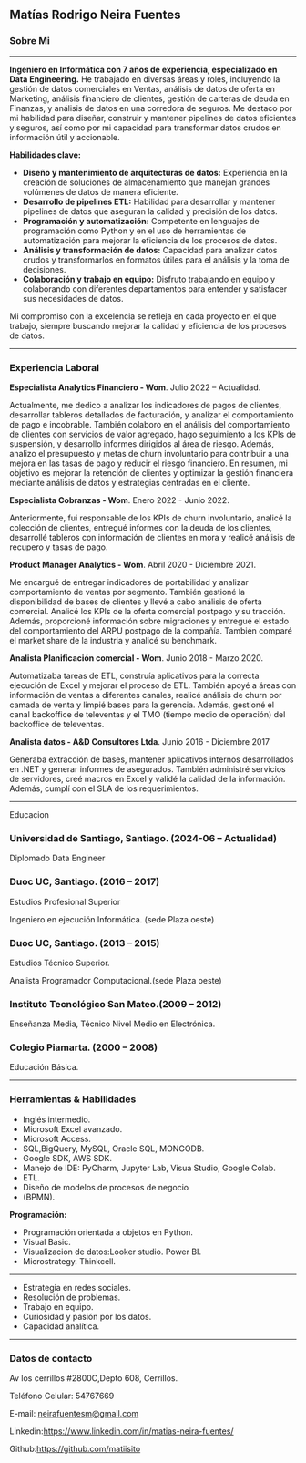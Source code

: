 
## Matías Rodrigo Neira Fuentes
### Sobre Mi
____

**Ingeniero en Informática con 7 años de experiencia, especializado en Data Engineering.** 
He trabajado en diversas áreas y roles, incluyendo la gestión de datos comerciales en Ventas, análisis de datos de oferta en Marketing, análisis financiero de clientes, gestión de carteras de deuda en Finanzas, y análisis de datos en una corredora de seguros. Me destaco por mi habilidad para diseñar, construir y mantener pipelines de datos eficientes y seguros, así como por mi capacidad para transformar datos crudos en información útil y accionable.

**Habilidades clave:**
- **Diseño y mantenimiento de arquitecturas de datos:** Experiencia en la creación de soluciones de almacenamiento que manejan grandes volúmenes de datos de manera eficiente.
- **Desarrollo de pipelines ETL:** Habilidad para desarrollar y mantener pipelines de datos que aseguran la calidad y precisión de los datos.
- **Programación y automatización:** Competente en lenguajes de programación como Python y en el uso de herramientas de automatización para mejorar la eficiencia de los procesos de datos.
- **Análisis y transformación de datos:** Capacidad para analizar datos crudos y transformarlos en formatos útiles para el análisis y la toma de decisiones.
- **Colaboración y trabajo en equipo:** Disfruto trabajando en equipo y colaborando con diferentes departamentos para entender y satisfacer sus necesidades de datos.

Mi compromiso con la excelencia se refleja en cada proyecto en el que trabajo, siempre buscando mejorar la calidad y eficiencia de los procesos de datos.
____
### Experiencia Laboral

**Especialista Analytics Financiero - Wom**.
Julio 2022 – Actualidad.

Actualmente, me dedico a analizar los indicadores de pagos de clientes, desarrollar tableros detallados
de facturación, y analizar el comportamiento de pago e incobrable. También colaboro en el análisis del
comportamiento de clientes con servicios de valor agregado, hago seguimiento a los KPIs de suspensión,
y desarrollo informes dirigidos al área de riesgo. Además, analizo el presupuesto y metas de churn
involuntario para contribuir a una mejora en las tasas de pago y reducir el riesgo financiero. En resumen,
mi objetivo es mejorar la retención de clientes y optimizar la gestión financiera mediante análisis de datos
y estrategias centradas en el cliente.

**Especialista Cobranzas - Wom**.
Enero 2022 - Junio 2022.

Anteriormente, fui responsable de los KPIs de churn involuntario, analicé la colección de clientes,
entregué informes con la deuda de los clientes, desarrollé tableros con información de clientes en mora y
realicé análisis de recupero y tasas de pago.

**Product Manager Analytics - Wom**.
Abril 2020 - Diciembre 2021.

Me encargué de entregar indicadores de portabilidad y analizar comportamiento de ventas por
segmento. También gestioné la disponibilidad de bases de clientes y llevé a cabo análisis de oferta
comercial. Analicé los KPIs de la oferta comercial postpago y su tracción. Además, proporcioné
información sobre migraciones y entregué el estado del comportamiento del ARPU postpago de la
compañía. También comparé el market share de la industria y analicé su benchmark.

**Analista Planificación comercial - Wom**.
Junio 2018 - Marzo 2020.

Automatizaba tareas de ETL, construía aplicativos para la correcta ejecución de Excel y mejorar el
proceso de ETL. También apoyé a áreas con información de ventas a diferentes canales, realicé análisis
de churn por camada de venta y limpié bases para la gerencia. Además, gestioné el canal backoffice de
televentas y el TMO (tiempo medio de operación) del backoffice de televentas.

**Analista datos - A&D Consultores Ltda**.
Junio 2016 - Diciembre 2017

Generaba extracción de bases, mantener aplicativos internos desarrollados en .NET y generar informes
de asegurados. También administré servicios de servidores, creé macros en Excel y validé la calidad de
la información. Además, cumplí con el SLA de los requerimientos.

----
Educacion
### Universidad de Santiago, Santiago. (2024-06 – Actualidad)

Diplomado
Data Engineer


### Duoc UC, Santiago. (2016 – 2017)

Estudios Profesional Superior

Ingeniero en ejecución Informática. (sede Plaza oeste)

### Duoc UC, Santiago. (2013 – 2015)

Estudios Técnico Superior.

Analista Programador Computacional.(sede Plaza oeste)

### Instituto Tecnológico San Mateo.(2009 – 2012)
Enseñanza Media, Técnico Nivel Medio en Electrónica.


### Colegio Piamarta. (2000 – 2008)

Educación  Básica.


----
### Herramientas & Habilidades
- Inglés intermedio.
- Microsoft Excel avanzado.
- Microsoft Access.
- SQL,BigQuery, MySQL, Oracle SQL, MONGODB.
- Google SDK, AWS SDK.
- Manejo de IDE: PyCharm, Jupyter Lab, Visua Studio, Google Colab.
- ETL.
- Diseño de modelos de procesos de negocio
- (BPMN).
  
**Programación:**
- Programación orientada a objetos en Python.
- Visual Basic.
- Visualizacion de datos:Looker studio. Power BI.
- Microstrategy. Thinkcell.

----
- Estrategia en redes sociales.
- Resolución de problemas.
- Trabajo en equipo.
- Curiosidad y pasión por los datos.
- Capacidad analítica.



----
### Datos de contacto
Av los cerrillos #2800C,Depto 608, Cerrillos.

Teléfono Celular: 54767669

E-mail: neirafuentesm@gmail.com

Linkedin:https://www.linkedin.com/in/matias-neira-fuentes/

Github:https://github.com/matiisito
